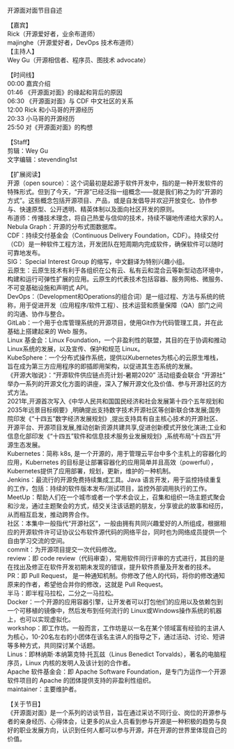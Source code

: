 开源面对面节目自述  

【嘉宾】  
Rick（开源爱好者，业余布道师）  
majinghe（开源爱好者，DevOps 技术布道师）  
【主持人】  
Wey Gu（开源相信者、程序员、图技术 advocate）  


【时间线】  
00:00 嘉宾介绍  
01:46 《开源面对面》的缘起和背后的原因  
06:30 《开源面对面》与 CDF 中文社区的关系  
12:00 Rick 和小马哥的开源经历  
20:33 小马哥的开源经历  
25:50 对《开源面对面》的构想  


【Staff】  
剪辑：Wey Gu  
文字编辑：stevending1st  


【扩展阅读】  
开源（open source）：这个词最初是起源于软件开发中，指的是一种开发软件的特殊形式。但到了今天，“开源”已经泛指一组概念——就是我们称之为的“开源的方式”。这些概念包括开源项目、产品，或是自发倡导并欢迎开放变化、协作参与、快速原型、公开透明、精英体制以及面向社区开发的原则。  
布道师：传播技术理念，将自己热爱与信仰的技术，持续不辍地传递给大家的人。  
Nebula Graph：开源的分布式图数据库。  
CDF：持续交付基金会（Continuous Delivery Foundation，CDF）。持续交付（CD）是一种软件工程方法，开发团队在短周期内完成软件，确保软件可以随时可靠地发布。  
SIG： Special Interest Group 的缩写，中文翻译为特别兴趣小组。  
云原生：云原生技术有利于各组织在公有云、私有云和混合云等新型动态环境中，构建和运行可弹性扩展的应用。云原生的代表技术包括容器、服务网格、微服务、不可变基础设施和声明式 API。  
DevOps：（Development和Operations的组合词）是一组过程、方法与系统的统称，用于促进开发（应用程序/软件工程）、技术运营和质量保障（QA）部门之间的沟通、协作与整合。  
GitLab：一个用于仓库管理系统的开源项目，使用Git作为代码管理工具，并在此基础上搭建起来的 Web 服务。  
Linux 基金会：Linux Foundation，一个非盈利性的联盟，其目的在于协调和推动Linux系统的发展，以及宣传、保护和规范 Linux。  
KubeSphere：一个分布式操作系统，提供以Kubernetes为核心的云原生堆栈，旨在成为第三方应用程序的即插即用架构，以促进其生态系统的发展。  
《开源大咖说》：“开源软件供应链点亮计划-暑期2020” 活动组委会联合 “开源社” 举办一系列的开源文化方面的讲座，深入了解开源文化及价值、参与开源社区的方式方法。  
2021年,开源首次写入《中华人民共和国国民经济和社会发展第十四个五年规划和2035年远景目标纲要》,明确提出支持数字技术开源社区等创新联合体发展;国务院印发《“十四五”数字经济发展规划》,提出支持具有自主核心技术的开源社区、开源平台、开源项目发展,推动创新资源共建共享,促进创新模式开放化演进;工业和信息化部印发《“十四五”软件和信息技术服务业发展规划》,系统布局“十四五”开源生态发展。  
Kubernetes：简称 k8s, 是一个开源的，用于管理云平台中多个主机上的容器化的应用，Kubernetes 的目标是让部署容器化的应用简单并且高效（powerful），Kubernetes提供了应用部署，规划，更新，维护的一种机制。  
Jenkins：最流行的开源免费持续集成工具。Java 语言开发，用于监控持续重复的工作，包括：持续的软件版本发布/测试项目，监控外部调用执行的工作。  
MeetUp：帮助人们在一个城市或者一个学术会议上，召集和组织一场主题式聚会和沙龙，通过主题聚会的方式，结交关注该话题的朋友，分享彼此的故事和经历，从而相互启发，推动跨界合作。  
社区：本集中一般指代“开源社区”，一般由拥有共同兴趣爱好的人所组成，根据相应的开源软件许可证协议公布软件源代码的网络平台，同时也为网络成员提供一个自由学习交流的空间。  
commit：为开源项目提交一次代码修改。  
review：即 code review（代码审查），常用软件同行评审的方式进行，其目的是在找出及修正在软件开发初期未发现的错误，提升软件质量及开发者的技术。  
PR：即 Pull Request， 是一种通知机制。你修改了他人的代码，将你的修改通知原来的作者，希望他合并你的修改，这就是 Pull Request。  
半马：即半程马拉松，二分之一马拉松。  
Docker：一个开源的应用容器引擎，让开发者可以打包他们的应用以及依赖包到一个可移植的镜像中，然后发布到任何流行的 Linux或Windows操作系统的机器上，也可以实现虚拟化。  
workshop：即工作坊。一般而言，工作坊是以一名在某个领域富有经验的主讲人为核心，10-20名左右的小团体在该名主讲人的指导之下，通过活动、讨论、短讲等多种方式，共同探讨某个话题。  
Linus：即林纳斯·本纳第克特·托瓦兹（Linus Benedict Torvalds），著名的电脑程序员，Linux 内核的发明人及该计划的合作者。  
Apache 软件基金会：即 Apache Software Foundation，是专门为运作一个开源软件项目的 Apache 的团体提供支持的非盈利性组织。  
maintainer：主要维护者。  


【关于节目】  
《开源面对面》是一个系列的访谈节目，旨在通过采访不同行业、岗位的开源参与者的亲身经历、心得体会，让更多的从业人员看到参与开源是一种积极的趋势与良好的职业发展方向，认识到任何人都可以参与开源，并在开源的世界里体现自己的价值。  
